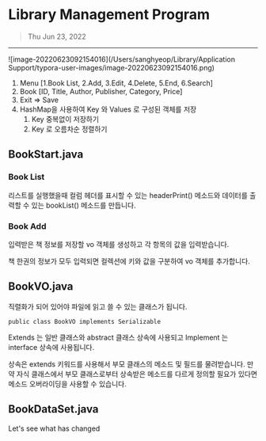 # Library Management Program

> Thu Jun 23, 2022

---

![image-20220623092154016](/Users/sanghyeop/Library/Application Support/typora-user-images/image-20220623092154016.png)

1. Menu [1.Book List, 2.Add, 3.Edit, 4.Delete, 5.End, 6.Search]
2. Book [ID, Title, Author, Publisher, Category, Price]
3. Exit => Save
4. HashMap을 사용하여 Key 와 Values 로 구성된 객체를 저장
   1. Key 중복없이 저장하기
   2. Key 로 오름차순 정렬하기



## BookStart.java

### Book List

리스트를 실행했을때 컬럼 헤더를 표시할 수 있는 headerPrint() 메소드와 데이터를 출력할 수 있는 bookList() 메소드를 만듭니다.



### Book Add

입력받은 책 정보를 저장할 vo 객체를 생성하고 각 항목의 값을 입력받습니다.

책 한권의 정보가 모두 입력되면 컬렉션에 키와 값을 구분하여 vo 객체를 추가합니다. 



## BookVO.java

직렬화가 되어 있어야 파일에 읽고 쓸 수 있는 클래스가 됩니다.

`public class BookVO implements Serializable`



Extends 는 일반 클래스와 abstract 클래스 상속에 사용되고 
Implement 는 interface 상속에 사용됩니다.



상속은 extends 키워드를 사용해서 부모 클래스의 메소드 및 필드를 물려받습니다. 만약 자식 클래스에서 부모 클래스로부터 상속받은 메소드를 다르게 정의할 필요가 있다면 메소드 오버라이딩을 사용할 수 있습니다.



## BookDataSet.java

Let's see what has changed 

